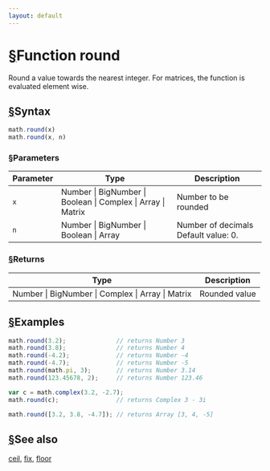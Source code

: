 ```yaml
---
layout: default
---
```


<h1 id="function-round"><a href="#function-round">&sect;</a>Function round</h1>

Round a value towards the nearest integer.
For matrices, the function is evaluated element wise.


<h2 id="syntax"><a href="#syntax">&sect;</a>Syntax</h2>

```js
math.round(x)
math.round(x, n)
```

<h3 id="parameters"><a href="#parameters">&sect;</a>Parameters</h3>

Parameter | Type | Description
--------- | ---- | -----------
`x` | Number &#124; BigNumber &#124; Boolean &#124; Complex &#124; Array &#124; Matrix | Number to be rounded
`n` | Number &#124; BigNumber &#124; Boolean &#124; Array | Number of decimals Default value: 0.

<h3 id="returns"><a href="#returns">&sect;</a>Returns</h3>

Type | Description
---- | -----------
Number &#124; BigNumber &#124; Complex &#124; Array &#124; Matrix | Rounded value


<h2 id="examples"><a href="#examples">&sect;</a>Examples</h2>

```js
math.round(3.2);              // returns Number 3
math.round(3.8);              // returns Number 4
math.round(-4.2);             // returns Number -4
math.round(-4.7);             // returns Number -5
math.round(math.pi, 3);       // returns Number 3.14
math.round(123.45678, 2);     // returns Number 123.46

var c = math.complex(3.2, -2.7);
math.round(c);                // returns Complex 3 - 3i

math.round([3.2, 3.8, -4.7]); // returns Array [3, 4, -5]
```


<h2 id="see-also"><a href="#see-also">&sect;</a>See also</h2>

[ceil](ceil.html),
[fix](fix.html),
[floor](floor.html)


<!-- Note: This file is automatically generated from source code comments. Changes made in this file will be overridden. -->
